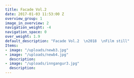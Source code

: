 ```yaml
---
title: Facade Vol.2 
date: 2017-01-03 11:53:00 Z
overview_group: 1
image_in_overview: 2
navigation_weight: -4
navigation_space: 0
over_weight: 1.9
default_description: "Facade Vol.2  \n2018  \nFilm still"
Items:
- image: "/uploads/newb3.jpg"
- image: "/uploads/newb4.jpg"
  description:
- image: "/uploads/inngangur3.jpg"
  description:
---
```

